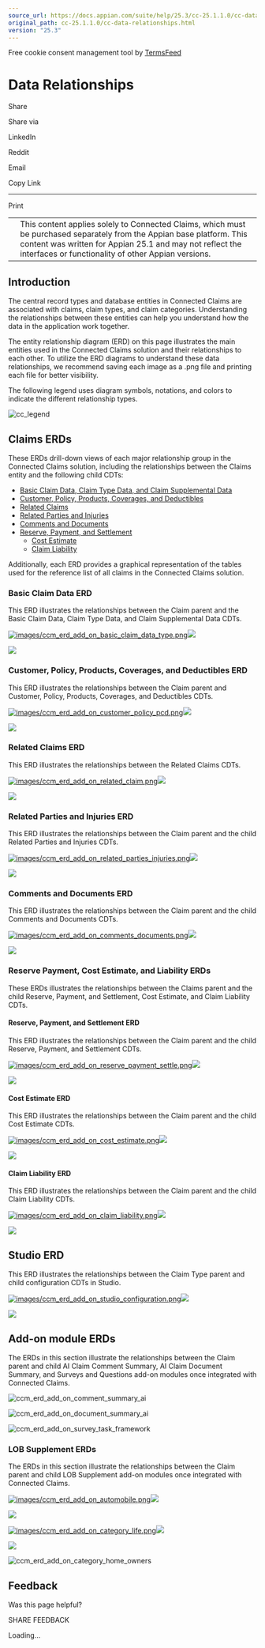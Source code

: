 ```yaml
---
source_url: https://docs.appian.com/suite/help/25.3/cc-25.1.1.0/cc-data-relationships.html
original_path: cc-25.1.1.0/cc-data-relationships.html
version: "25.3"
---
```


Free cookie consent management tool by [TermsFeed](https://www.termsfeed.com/)

# Data Relationships

Share

Share via

LinkedIn

Reddit

Email

Copy Link

* * *

Print

<table><tbody><tr><td><i class="fa fa-check-square-o" aria-hidden="true"></i></td><td>This content applies solely to Connected Claims, which must be purchased separately from the Appian base platform. This content was written for Appian 25.1 and may not reflect the interfaces or functionality of other Appian versions.</td></tr></tbody></table>

## Introduction

The central record types and database entities in Connected Claims are associated with claims, claim types, and claim categories. Understanding the relationships between these entities can help you understand how the data in the application work together.

The entity relationship diagram (ERD) on this page illustrates the main entities used in the Connected Claims solution and their relationships to each other. To utilize the ERD diagrams to understand these data relationships, we recommend saving each image as a .png file and printing each file for better visibility.

The following legend uses diagram symbols, notations, and colors to indicate the different relationship types.

![cc_legend](images/cc_legend.png)

## Claims ERDs

These ERDs drill-down views of each major relationship group in the Connected Claims solution, including the relationships between the Claims entity and the following child CDTs:

-   [Basic Claim Data, Claim Type Data, and Claim Supplemental Data](#basic-claim-data-erd)
-   [Customer, Policy, Products, Coverages, and Deductibles](#customer-policy-products-coverages-and-deductibles-erd)
-   [Related Claims](#related-claims-erd)
-   [Related Parties and Injuries](#related-parties-and-injuries-erd)
-   [Comments and Documents](#comments-and-documents-erd)
-   [Reserve, Payment, and Settlement](#reserve-payment-and-settlement-erd)
    -   [Cost Estimate](#cost-estimate-erd)
    -   [Claim Liability](#claim-liability-erd)

Additionally, each ERD provides a graphical representation of the tables used for the reference list of all claims in the Connected Claims solution.

### Basic Claim Data ERD

This ERD illustrates the relationships between the Claim parent and the Basic Claim Data, Claim Type Data, and Claim Supplemental Data CDTs.

[![images/ccm_erd_add_on_basic_claim_data_type.png](images/ccm_erd_add_on_basic_claim_data_type.png)![](/suite/help/25.3/images/rn/zoom_magnify_center.png)](#img1151)

[![](images/ccm_erd_add_on_basic_claim_data_type.png)](#_)

### Customer, Policy, Products, Coverages, and Deductibles ERD

This ERD illustrates the relationships between the Claim parent and Customer, Policy, Products, Coverages, and Deductibles CDTs.

[![images/ccm_erd_add_on_customer_policy_pcd.png](images/ccm_erd_add_on_customer_policy_pcd.png)![](/suite/help/25.3/images/rn/zoom_magnify_center.png)](#img1152)

[![](images/ccm_erd_add_on_customer_policy_pcd.png)](#_)

### Related Claims ERD

This ERD illustrates the relationships between the Related Claims CDTs.

[![images/ccm_erd_add_on_related_claim.png](images/ccm_erd_add_on_related_claim.png)![](/suite/help/25.3/images/rn/zoom_magnify_center.png)](#img1153)

[![](images/ccm_erd_add_on_related_claim.png)](#_)

### Related Parties and Injuries ERD

This ERD illustrates the relationships between the Claim parent and the child Related Parties and Injuries CDTs.

[![images/ccm_erd_add_on_related_parties_injuries.png](images/ccm_erd_add_on_related_parties_injuries.png)![](/suite/help/25.3/images/rn/zoom_magnify_center.png)](#img1154)

[![](images/ccm_erd_add_on_related_parties_injuries.png)](#_)

### Comments and Documents ERD

This ERD illustrates the relationships between the Claim parent and the child Comments and Documents CDTs.

[![images/ccm_erd_add_on_comments_documents.png](images/ccm_erd_add_on_comments_documents.png)![](/suite/help/25.3/images/rn/zoom_magnify_center.png)](#img1155)

[![](images/ccm_erd_add_on_comments_documents.png)](#_)

### Reserve Payment, Cost Estimate, and Liability ERDs

These ERDs illustrates the relationships between the Claims parent and the child Reserve, Payment, and Settlement, Cost Estimate, and Claim Liability CDTs.

#### Reserve, Payment, and Settlement ERD

This ERD illustrates the relationships between the Claim parent and the child Reserve, Payment, and Settlement CDTs.

[![images/ccm_erd_add_on_reserve_payment_settle.png](images/ccm_erd_add_on_reserve_payment_settle.png)![](/suite/help/25.3/images/rn/zoom_magnify_center.png)](#img1156)

[![](images/ccm_erd_add_on_reserve_payment_settle.png)](#_)

#### Cost Estimate ERD

This ERD illustrates the relationships between the Claim parent and the child Cost Estimate CDTs.

[![images/ccm_erd_add_on_cost_estimate.png](images/ccm_erd_add_on_cost_estimate.png)![](/suite/help/25.3/images/rn/zoom_magnify_center.png)](#img1157)

[![](images/ccm_erd_add_on_cost_estimate.png)](#_)

#### Claim Liability ERD

This ERD illustrates the relationships between the Claim parent and the child Claim Liability CDTs.

[![images/ccm_erd_add_on_claim_liability.png](images/ccm_erd_add_on_claim_liability.png)![](/suite/help/25.3/images/rn/zoom_magnify_center.png)](#img1158)

[![](images/ccm_erd_add_on_claim_liability.png)](#_)

## Studio ERD

This ERD illustrates the relationships between the Claim Type parent and child configuration CDTs in Studio.

[![images/ccm_erd_add_on_studio_configuration.png](images/ccm_erd_add_on_studio_configuration.png)![](/suite/help/25.3/images/rn/zoom_magnify_center.png)](#img1159)

[![](images/ccm_erd_add_on_studio_configuration.png)](#_)

## Add-on module ERDs

The ERDs in this section illustrate the relationships between the Claim parent and child AI Claim Comment Summary, AI Claim Document Summary, and Surveys and Questions add-on modules once integrated with Connected Claims.

![ccm_erd_add_on_comment_summary_ai](images/ccm_erd_add_on_comment_summary_ai.png)

![ccm_erd_add_on_document_summary_ai](images/ccm_erd_add_on_document_summary_ai.png)

![ccm_erd_add_on_survey_task_framework](images/ccm_erd_add_on_survey_task_framework.png)

### LOB Supplement ERDs

The ERDs in this section illustrate the relationships between the Claim parent and child LOB Supplement add-on modules once integrated with Connected Claims.

[![images/ccm_erd_add_on_automobile.png](images/ccm_erd_add_on_automobile.png)![](/suite/help/25.3/images/rn/zoom_magnify_center.png)](#img1160)

[![](images/ccm_erd_add_on_automobile.png)](#_)

[![images/ccm_erd_add_on_category_life.png](images/ccm_erd_add_on_category_life.png)![](/suite/help/25.3/images/rn/zoom_magnify_center.png)](#img1161)

[![](images/ccm_erd_add_on_category_life.png)](#_)

![ccm_erd_add_on_category_home_owners](images/ccm_erd_add_on_category_home_owners.png)

## Feedback

Was this page helpful?

SHARE FEEDBACK

Loading...